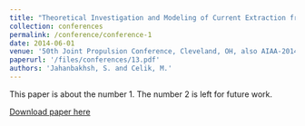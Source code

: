 ```yaml
---
title: "Theoretical Investigation and Modeling of Current Extraction from a Radio-Frequency Cathode"
collection: conferences
permalink: /conference/conference-1
date: 2014-06-01
venue: '50th Joint Propulsion Conference, Cleveland, OH, also AIAA-2014-3402'
paperurl: '/files/conferences/13.pdf'
authors: 'Jahanbakhsh, S. and Celik, M.'
---
```

This paper is about the number 1. The number 2 is left for future work.

[Download paper here](http://academicpages.github.io/files/paper1.pdf)